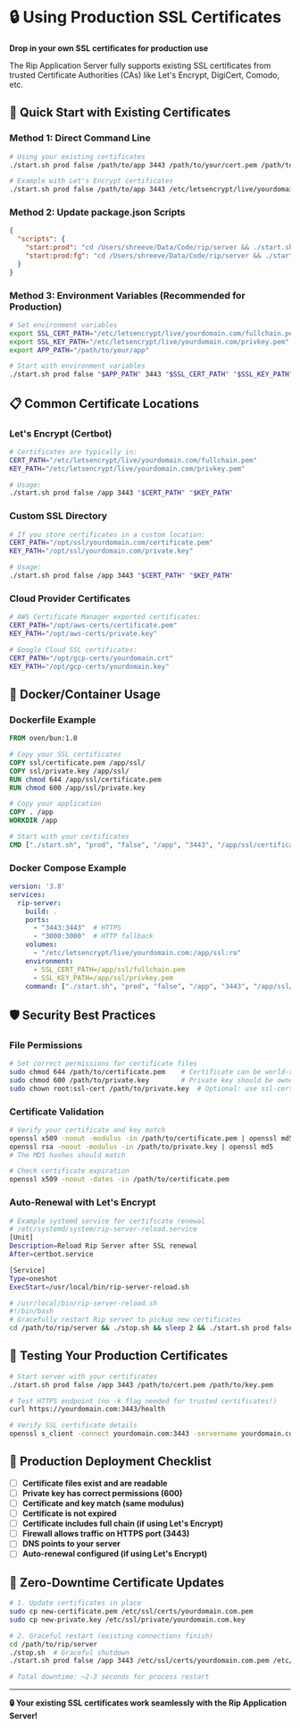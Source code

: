 # 🔒 Using Production SSL Certificates

**Drop in your own SSL certificates for production use**

The Rip Application Server fully supports existing SSL certificates from trusted Certificate Authorities (CAs) like Let's Encrypt, DigiCert, Comodo, etc.

## 🚀 Quick Start with Existing Certificates

### Method 1: Direct Command Line
```bash
# Using your existing certificates
./start.sh prod false /path/to/app 3443 /path/to/your/cert.pem /path/to/your/key.pem

# Example with Let's Encrypt certificates
./start.sh prod false /path/to/app 3443 /etc/letsencrypt/live/yourdomain.com/fullchain.pem /etc/letsencrypt/live/yourdomain.com/privkey.pem
```

### Method 2: Update package.json Scripts
```json
{
  "scripts": {
    "start:prod": "cd /Users/shreeve/Data/Code/rip/server && ./start.sh prod false /path/to/app 3443 /etc/ssl/certs/yourdomain.com.pem /etc/ssl/private/yourdomain.com.key",
    "start:prod:fg": "cd /Users/shreeve/Data/Code/rip/server && ./start.sh prod true /path/to/app 3443 /etc/ssl/certs/yourdomain.com.pem /etc/ssl/private/yourdomain.com.key"
  }
}
```

### Method 3: Environment Variables (Recommended for Production)
```bash
# Set environment variables
export SSL_CERT_PATH="/etc/letsencrypt/live/yourdomain.com/fullchain.pem"
export SSL_KEY_PATH="/etc/letsencrypt/live/yourdomain.com/privkey.pem"
export APP_PATH="/path/to/your/app"

# Start with environment variables
./start.sh prod false "$APP_PATH" 3443 "$SSL_CERT_PATH" "$SSL_KEY_PATH"
```

## 📋 Common Certificate Locations

### Let's Encrypt (Certbot)
```bash
# Certificates are typically in:
CERT_PATH="/etc/letsencrypt/live/yourdomain.com/fullchain.pem"
KEY_PATH="/etc/letsencrypt/live/yourdomain.com/privkey.pem"

# Usage:
./start.sh prod false /app 3443 "$CERT_PATH" "$KEY_PATH"
```

### Custom SSL Directory
```bash
# If you store certificates in a custom location:
CERT_PATH="/opt/ssl/yourdomain.com/certificate.pem"
KEY_PATH="/opt/ssl/yourdomain.com/private.key"

# Usage:
./start.sh prod false /app 3443 "$CERT_PATH" "$KEY_PATH"
```

### Cloud Provider Certificates
```bash
# AWS Certificate Manager exported certificates:
CERT_PATH="/opt/aws-certs/certificate.pem"
KEY_PATH="/opt/aws-certs/private.key"

# Google Cloud SSL certificates:
CERT_PATH="/opt/gcp-certs/yourdomain.crt"
KEY_PATH="/opt/gcp-certs/yourdomain.key"
```

## 🔧 Docker/Container Usage

### Dockerfile Example
```dockerfile
FROM oven/bun:1.0

# Copy your SSL certificates
COPY ssl/certificate.pem /app/ssl/
COPY ssl/private.key /app/ssl/
RUN chmod 644 /app/ssl/certificate.pem
RUN chmod 600 /app/ssl/private.key

# Copy your application
COPY . /app
WORKDIR /app

# Start with your certificates
CMD ["./start.sh", "prod", "false", "/app", "3443", "/app/ssl/certificate.pem", "/app/ssl/private.key"]
```

### Docker Compose Example
```yaml
version: '3.8'
services:
  rip-server:
    build: .
    ports:
      - "3443:3443"  # HTTPS
      - "3000:3000"  # HTTP fallback
    volumes:
      - "/etc/letsencrypt/live/yourdomain.com:/app/ssl:ro"
    environment:
      - SSL_CERT_PATH=/app/ssl/fullchain.pem
      - SSL_KEY_PATH=/app/ssl/privkey.pem
    command: ["./start.sh", "prod", "false", "/app", "3443", "/app/ssl/fullchain.pem", "/app/ssl/privkey.pem"]
```

## 🛡️ Security Best Practices

### File Permissions
```bash
# Set correct permissions for certificate files
sudo chmod 644 /path/to/certificate.pem    # Certificate can be world-readable
sudo chmod 600 /path/to/private.key        # Private key should be owner-only
sudo chown root:ssl-cert /path/to/private.key  # Optional: use ssl-cert group
```

### Certificate Validation
```bash
# Verify your certificate and key match
openssl x509 -noout -modulus -in /path/to/certificate.pem | openssl md5
openssl rsa -noout -modulus -in /path/to/private.key | openssl md5
# The MD5 hashes should match

# Check certificate expiration
openssl x509 -noout -dates -in /path/to/certificate.pem
```

### Auto-Renewal with Let's Encrypt
```bash
# Example systemd service for certificate renewal
# /etc/systemd/system/rip-server-reload.service
[Unit]
Description=Reload Rip Server after SSL renewal
After=certbot.service

[Service]
Type=oneshot
ExecStart=/usr/local/bin/rip-server-reload.sh

# /usr/local/bin/rip-server-reload.sh
#!/bin/bash
# Gracefully restart Rip server to pickup new certificates
cd /path/to/rip/server && ./stop.sh && sleep 2 && ./start.sh prod false /app 3443 /etc/letsencrypt/live/yourdomain.com/fullchain.pem /etc/letsencrypt/live/yourdomain.com/privkey.pem
```

## 🧪 Testing Your Production Certificates

```bash
# Start server with your certificates
./start.sh prod false /app 3443 /path/to/cert.pem /path/to/key.pem

# Test HTTPS endpoint (no -k flag needed for trusted certificates!)
curl https://yourdomain.com:3443/health

# Verify SSL certificate details
openssl s_client -connect yourdomain.com:3443 -servername yourdomain.com < /dev/null 2>/dev/null | openssl x509 -noout -text
```

## 🌟 Production Deployment Checklist

- [ ] **Certificate files exist and are readable**
- [ ] **Private key has correct permissions (600)**
- [ ] **Certificate and key match (same modulus)**
- [ ] **Certificate is not expired**
- [ ] **Certificate includes full chain (if using Let's Encrypt)**
- [ ] **Firewall allows traffic on HTTPS port (3443)**
- [ ] **DNS points to your server**
- [ ] **Auto-renewal configured (if using Let's Encrypt)**

## 🎯 Zero-Downtime Certificate Updates

```bash
# 1. Update certificates in place
sudo cp new-certificate.pem /etc/ssl/certs/yourdomain.com.pem
sudo cp new-private.key /etc/ssl/private/yourdomain.com.key

# 2. Graceful restart (existing connections finish)
cd /path/to/rip/server
./stop.sh  # Graceful shutdown
./start.sh prod false /app 3443 /etc/ssl/certs/yourdomain.com.pem /etc/ssl/private/yourdomain.com.key

# Total downtime: ~2-3 seconds for process restart
```

---

**🔒 Your existing SSL certificates work seamlessly with the Rip Application Server!**